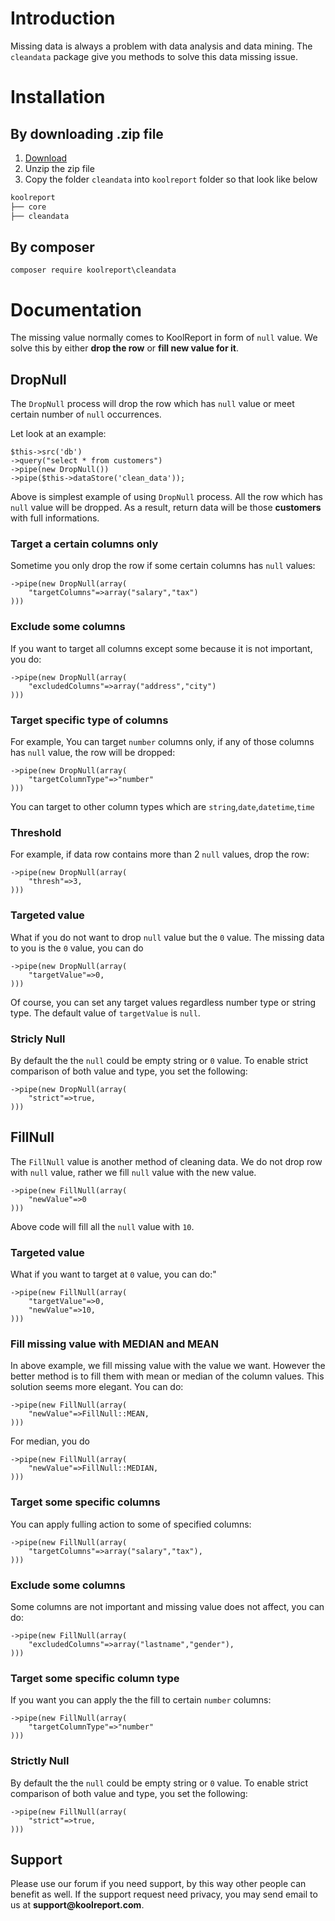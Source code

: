 # Introduction 

Missing data is always a problem with data analysis and data mining. The `cleandata` package give you methods to solve this data missing issue.

# Installation

## By downloading .zip file

1. [Download](https://www.koolreport.com/packages/cleandata)
2. Unzip the zip file
3. Copy the folder `cleandata` into `koolreport` folder so that look like below

```bash
koolreport
├── core
├── cleandata
```

## By composer

```
composer require koolreport\cleandata
```

# Documentation

The missing value normally comes to KoolReport in form of `null` value. We solve this by either __drop the row__ or __fill new value for it__.

## DropNull

The `DropNull` process will drop the row which has `null` value or meet certain number of `null` occurrences.

Let look at an example:

```
$this->src('db')
->query("select * from customers")
->pipe(new DropNull())
->pipe($this->dataStore('clean_data'));
```

Above is simplest example of using `DropNull` process. All the row which has `null` value will be dropped. As a result, return data will be those __customers__ with full informations.

### Target a certain columns only

Sometime you only drop the row if some certain columns has `null` values:

```
->pipe(new DropNull(array(
    "targetColumns"=>array("salary","tax")
)))
```

### Exclude some columns

If you want to target all columns except some because it is not important, you do:

```
->pipe(new DropNull(array(
    "excludedColumns"=>array("address","city")
)))
```

### Target specific type of columns

For example, You can target `number` columns only, if any of those columns has `null` value, the row will be dropped:

```
->pipe(new DropNull(array(
    "targetColumnType"=>"number"
)))
```

You can target to other column types which are `string`,`date`,`datetime`,`time`

### Threshold

For example, if data row contains more than 2 `null` values, drop the row:

```
->pipe(new DropNull(array(
    "thresh"=>3,
)))
```

### Targeted value

What if you do not want to drop `null` value but the `0` value. The missing data to you is the `0` value, you can do

```
->pipe(new DropNull(array(
    "targetValue"=>0,
)))
```

Of course, you can set any target values regardless number type or string type. The default value of `targetValue` is `null`.

### Stricly Null

By default the the `null` could be empty string or `0` value. To enable strict comparison of both value and type, you set the following:

```
->pipe(new DropNull(array(
    "strict"=>true,
)))
```


## FillNull

The `FillNull` value is another method of cleaning data. We do not drop row with `null` value, rather we fill `null` value with the new value.

```
->pipe(new FillNull(array(
    "newValue"=>0
)))
```

Above code will fill all the `null` value with `10`.

### Targeted value

What if you want to target at `0` value, you can do:"

```
->pipe(new FillNull(array(
    "targetValue"=>0,
    "newValue"=>10,
)))
```

### Fill missing value with MEDIAN and MEAN

In above example, we fill missing value with the value we want. However the better method is to fill them with mean or median of the column values. This solution seems more elegant. You can do:

```
->pipe(new FillNull(array(
    "newValue"=>FillNull::MEAN,
)))
```
For median, you do

```
->pipe(new FillNull(array(
    "newValue"=>FillNull::MEDIAN,
)))
```

### Target some specific columns

You can apply fulling action to some of specified columns:

```
->pipe(new FillNull(array(
    "targetColumns"=>array("salary","tax"),
)))
```

### Exclude some columns

Some columns are not important and missing value does not affect, you can do:

```
->pipe(new FillNull(array(
    "excludedColumns"=>array("lastname","gender"),
)))
```

### Target some specific column type

If you want you can apply the the fill to certain `number` columns:

```
->pipe(new FillNull(array(
    "targetColumnType"=>"number"
)))
```

### Strictly Null

By default the the `null` could be empty string or `0` value. To enable strict comparison of both value and type, you set the following:

```
->pipe(new FillNull(array(
    "strict"=>true,
)))
```


## Support


Please use our forum if you need support, by this way other people can benefit as well. If the support request need privacy, you may send email to us at __support@koolreport.com__.